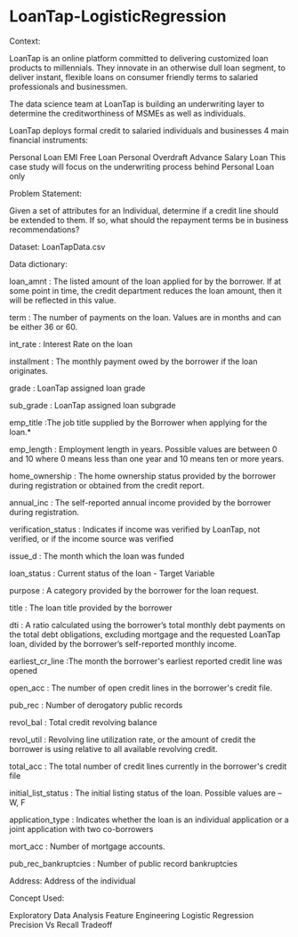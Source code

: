 # LoanTap-LogisticRegression
Context:

LoanTap is an online platform committed to delivering customized loan products to millennials. They innovate in an otherwise dull loan segment, to deliver instant, flexible loans on consumer friendly terms to salaried professionals and businessmen.

The data science team at LoanTap is building an underwriting layer to determine the creditworthiness of MSMEs as well as individuals.

LoanTap deploys formal credit to salaried individuals and businesses 4 main financial instruments:

Personal Loan
EMI Free Loan
Personal Overdraft
Advance Salary Loan
This case study will focus on the underwriting process behind Personal Loan only

Problem Statement:

Given a set of attributes for an Individual, determine if a credit line should be extended to them. If so, what should the repayment terms be in business recommendations?

Dataset: LoanTapData.csv

Data dictionary:

loan_amnt : The listed amount of the loan applied for by the borrower. If at some point in time, the credit department reduces the loan amount, then it will be reflected in this value.

term : The number of payments on the loan. Values are in months and can be either 36 or 60.

int_rate : Interest Rate on the loan

installment : The monthly payment owed by the borrower if the loan originates.

grade : LoanTap assigned loan grade

sub_grade : LoanTap assigned loan subgrade

emp_title :The job title supplied by the Borrower when applying for the loan.*

emp_length : Employment length in years. Possible values are between 0 and 10 where 0 means less than one year and 10 means ten or more years.

home_ownership : The home ownership status provided by the borrower during registration or obtained from the credit report.

annual_inc : The self-reported annual income provided by the borrower during registration.

verification_status : Indicates if income was verified by LoanTap, not verified, or if the income source was verified

issue_d : The month which the loan was funded

loan_status : Current status of the loan - Target Variable

purpose : A category provided by the borrower for the loan request.

title : The loan title provided by the borrower

dti : A ratio calculated using the borrower’s total monthly debt payments on the total debt obligations, excluding mortgage and the requested LoanTap loan, divided by the borrower’s self-reported monthly income.

earliest_cr_line :The month the borrower's earliest reported credit line was opened

open_acc : The number of open credit lines in the borrower's credit file.

pub_rec : Number of derogatory public records

revol_bal : Total credit revolving balance

revol_util : Revolving line utilization rate, or the amount of credit the borrower is using relative to all available revolving credit.

total_acc : The total number of credit lines currently in the borrower's credit file

initial_list_status : The initial listing status of the loan. Possible values are – W, F

application_type : Indicates whether the loan is an individual application or a joint application with two co-borrowers

mort_acc : Number of mortgage accounts.

pub_rec_bankruptcies : Number of public record bankruptcies

Address: Address of the individual

Concept Used:

Exploratory Data Analysis
Feature Engineering
Logistic Regression
Precision Vs Recall Tradeoff
